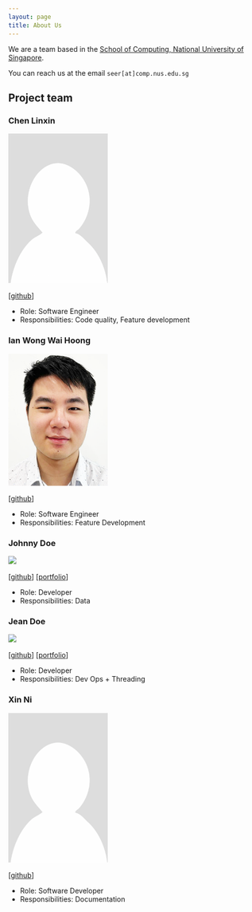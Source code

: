 ```yaml
---
layout: page
title: About Us
---
```


We are a team based in the [School of Computing, National University of Singapore](https://www.comp.nus.edu.sg).

You can reach us at the email `seer[at]comp.nus.edu.sg`

## Project team

### Chen Linxin

<img src="images/clx3210.png" width="200px">

[[github](https://github.com/clx3210)]

* Role: Software Engineer
* Responsibilities: Code quality, Feature development

### Ian Wong Wai Hoong

<img src="images/wrongian.png" width="200px">

[[github](http://github.com/Wrongian)]

* Role: Software Engineer
* Responsibilities: Feature Development

### Johnny Doe

<img src="images/johndoe.png" width="200px">

[[github](http://github.com/johndoe)] [[portfolio](team/johndoe.md)]

* Role: Developer
* Responsibilities: Data

### Jean Doe

<img src="images/johndoe.png" width="200px">

[[github](http://github.com/johndoe)]
[[portfolio](team/johndoe.md)]

* Role: Developer
* Responsibilities: Dev Ops + Threading

### Xin Ni

<img src="images/xinniyee.png" width="200px">

[[github](http://github.com/xinniyee)]

* Role: Software Developer
* Responsibilities: Documentation
